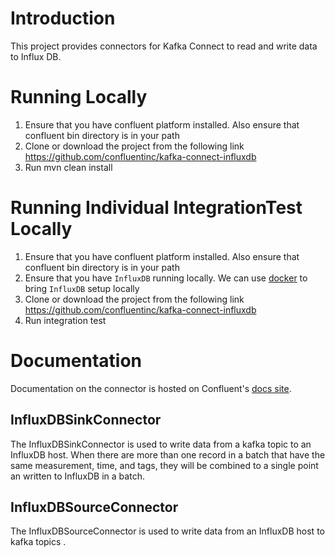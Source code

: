 
# Introduction

This project provides connectors for Kafka Connect to read and write data to Influx DB.

# Running Locally

1. Ensure that you have confluent platform installed. Also ensure that confluent bin directory is in your path
2. Clone or download the project from the following link https://github.com/confluentinc/kafka-connect-influxdb
3. Run mvn clean install

# Running Individual IntegrationTest Locally

1. Ensure that you have confluent platform installed. Also ensure that confluent bin directory is in your path
2. Ensure that you have `InfluxDB` running locally. We can use [docker](https://hub.docker.com/_/influxdb) to bring `InfluxDB` setup locally
3. Clone or download the project from the following link https://github.com/confluentinc/kafka-connect-influxdb
4. Run integration test

# Documentation 

Documentation on the connector is hosted on Confluent's
[docs site](https://docs.confluent.io/current/connect/kafka-connect-influxdb/).

## InfluxDBSinkConnector

The InfluxDBSinkConnector is used to write data from a kafka topic to an InfluxDB host. When there are more than one record in a batch that have the same measurement, time, and tags, they will be combined to a single point an written to InfluxDB in a batch.

## InfluxDBSourceConnector

The InfluxDBSourceConnector is used to write data from an InfluxDB host to kafka topics .
